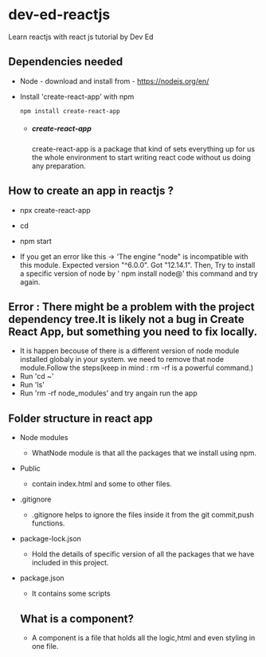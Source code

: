 # dev-ed-reactjs
Learn reactjs with react js tutorial by Dev Ed 

## Dependencies needed
- Node - download and install from - https://nodejs.org/en/
- Install 'create-react-app' with npm
   
  ```
  npm install create-react-app
  ```
  - ##### create-react-app
    
    create-react-app is a package that kind of sets everything up for us the whole environment to start writing react code without us doing any preparation.

## How to create an app in reactjs ?
  - npx create-react-app <YOUR-APPNAME>
  - cd <YOUR-APPNAME>
  - npm start


  - If you get an error like this -> 'The engine "node" is incompatible with this module. Expected version "^6.0.0". Got "12.14.1". Then,
   Try to install a specific version of node by ' npm install node@<version>' this command and try again.

## Error : There might be a problem with the project dependency tree.It is likely not a bug in Create React App, but something you need to fix locally. 
- It is happen becouse of there is a different version of node module installed globaly in your system. we need to remove that node module.Follow the steps(keep in mind :  rm -rf is a powerful command.)
- Run 'cd ~'
- Run 'ls'
- Run 'rm -rf node_modules' and try angain run the app

## Folder structure in react app
- Node modules
  - WhatNode module is that all the packages that we install using npm.

- Public
  - contain index.html and some to other files.

- .gitignore
  - .gitignore helps to ignore the files inside it from the git commit,push functions.

- package-lock.json
  - Hold the details of specific version of all the packages that we have included in this project.

- package.json
  - It contains some scripts

  ## What is a component?
  - A component is a file that holds all the logic,html and even styling in one file.